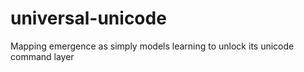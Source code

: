 # universal-unicode
Mapping emergence as simply models learning to unlock its unicode command layer 
